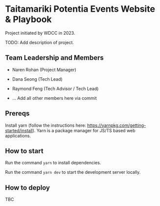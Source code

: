 # Taitamariki Potentia Events Website & Playbook

Project initiated by WDCC in 2023. 

TODO: Add description of project.

## Team Leadership and Members

- Naren Rohan (Project Manager)
- Dana Seong (Tech Lead)
- Raymond Feng (Tech Advisor / Tech Lead)

- ... Add all other members here via commit

## Prereqs

Install yarn (follow the instructions here: https://yarnpkg.com/getting-started/install). Yarn is a package manager
for JS/TS based web applications.

## How to start

Run the command `yarn` to install dependencies.

Run the command `yarn dev` to start the development server locally.

## How to deploy

TBC